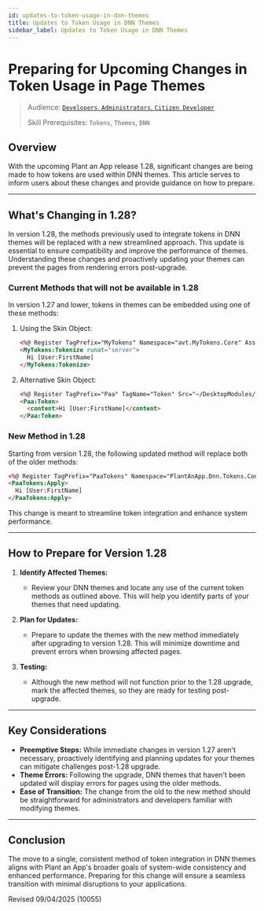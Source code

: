 ```yaml
---
id: updates-to-token-usage-in-dnn-themes
title: Updates to Token Usage in DNN Themes
sidebar_label: Updates to Token Usage in DNN Themes
---
```


# Preparing for Upcoming Changes in Token Usage in Page Themes

> Audience: [`Developers`, `Administrators`, `Citizen Developer`](/audience.md#developers-administrators-citizen-developers)
>
> Skill Prerequisites: `Tokens`, `Themes`, `DNN`

## Overview

With the upcoming Plant an App release 1.28, significant changes are being made to how tokens are used within DNN themes. This article serves to inform users about these changes and provide guidance on how to prepare.

****

## What's Changing in 1.28?

In version 1.28, the methods previously used to integrate tokens in DNN themes will be replaced with a new streamlined approach. This update is essential to ensure compatibility and improve the performance of themes. Understanding these changes and proactively updating your themes can prevent the pages from rendering errors post-upgrade.

### Current Methods that will not be available in 1.28

In version 1.27 and lower, tokens in themes can be embedded using one of these methods:

1. Using the Skin Object:

   ```html
   <%@ Register TagPrefix="MyTokens" Namespace="avt.MyTokens.Core" Assembly="avt.MyTokens.Core" %>
   <MyTokens:Tokenize runat="server">
     Hi [User:FirstName]
   </MyTokens:Tokenize>
   ```

2. Alternative Skin Object:

   ```html
   <%@ Register TagPrefix="Paa" TagName="Token" Src="~/DesktopModules/DnnSharp/MyTokens/SkinObjectReplacer.ascx" %>
   <Paa:Token>
     <content>Hi [User:FirstName]</content>
   </Paa:Token>
   ```

### New Method in 1.28

Starting from version 1.28, the following updated method will replace both of the older methods:

```html
<%@ Register TagPrefix="PaaTokens" Namespace="PlantAnApp.Dnn.Tokens.Controls" Assembly="PlantAnApp.Dnn" %>
<PaaTokens:Apply>
  Hi [User:FirstName]
</PaaTokens:Apply>
```

This change is meant to streamline token integration and enhance system performance.

****

## How to Prepare for Version 1.28

1. **Identify Affected Themes:**
   - Review your DNN themes and locate any use of the current token methods as outlined above. This will help you identify parts of your themes that need updating.

2. **Plan for Updates:**
   - Prepare to update the themes with the new method immediately after upgrading to version 1.28. This will minimize downtime and prevent errors when browsing affected pages.

3. **Testing:**
   - Although the new method will not function prior to the 1.28 upgrade, mark the affected themes, so they are ready for testing post-upgrade.

****

## Key Considerations

- **Preemptive Steps:** While immediate changes in version 1.27 aren't necessary, proactively identifying and planning updates for your themes can mitigate challenges post-1.28 upgrade.
- **Theme Errors:** Following the upgrade, DNN themes that haven’t been updated will display errors for pages using the older methods.
- **Ease of Transition:** The change from the old to the new method should be straightforward for administrators and developers familiar with modifying themes.

****

## Conclusion

The move to a single, consistent method of token integration in DNN themes aligns with Plant an App's broader goals of system-wide consistency and enhanced performance. Preparing for this change will ensure a seamless transition with minimal disruptions to your applications.

Revised 09/04/2025 (10055)